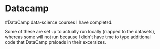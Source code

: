 # Datacamp
#DataCamp data-science courses I have completed.

Some of these are set up to actually run locally (mapped to the datasets), whereas some will not run because I didn't have time to type additional code that DataCamp preloads in their excersizes.
